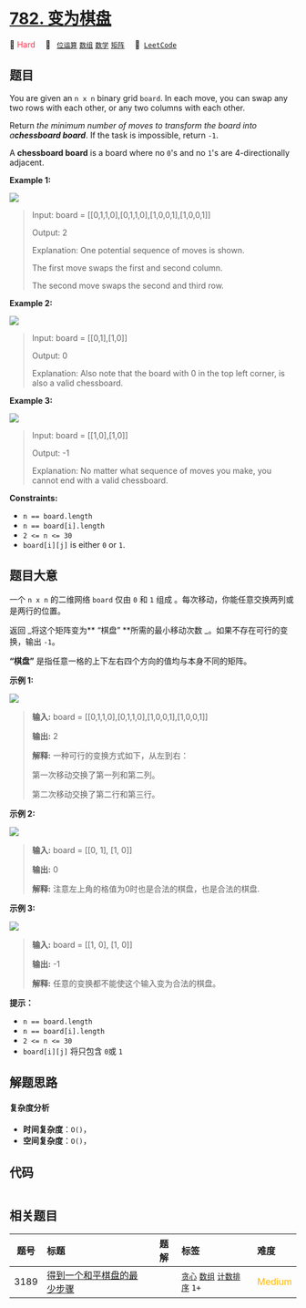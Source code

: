 # [782. 变为棋盘](https://leetcode.com/problems/transform-to-chessboard)

🔴 <font color=#ff334b>Hard</font>&emsp; 🔖&ensp; [`位运算`](/tag/bit-manipulation.md) [`数组`](/tag/array.md) [`数学`](/tag/math.md) [`矩阵`](/tag/matrix.md)&emsp; 🔗&ensp;[`LeetCode`](https://leetcode.com/problems/transform-to-chessboard)

## 题目

You are given an `n x n` binary grid `board`. In each move, you can swap any
two rows with each other, or any two columns with each other.

Return _the minimum number of moves to transform the board into a**chessboard
board**_. If the task is impossible, return `-1`.

A **chessboard board** is a board where no `0`'s and no `1`'s are
4-directionally adjacent.



**Example 1:**

![](https://assets.leetcode.com/uploads/2021/06/29/chessboard1-grid.jpg)

> Input: board = [[0,1,1,0],[0,1,1,0],[1,0,0,1],[1,0,0,1]]
> 
> Output: 2
> 
> Explanation: One potential sequence of moves is shown.
> 
> The first move swaps the first and second column.
> 
> The second move swaps the second and third row.

**Example 2:**

![](https://assets.leetcode.com/uploads/2021/06/29/chessboard2-grid.jpg)

> Input: board = [[0,1],[1,0]]
> 
> Output: 0
> 
> Explanation: Also note that the board with 0 in the top left corner, is also a valid chessboard.

**Example 3:**

![](https://assets.leetcode.com/uploads/2021/06/29/chessboard3-grid.jpg)

> Input: board = [[1,0],[1,0]]
> 
> Output: -1
> 
> Explanation: No matter what sequence of moves you make, you cannot end with a valid chessboard.

**Constraints:**

  * `n == board.length`
  * `n == board[i].length`
  * `2 <= n <= 30`
  * `board[i][j]` is either `0` or `1`.


## 题目大意

一个 `n x n` 的二维网络 `board` 仅由 `0` 和 `1` 组成 。每次移动，你能任意交换两列或是两行的位置。

返回 _将这个矩阵变为**  “棋盘”  **所需的最小移动次数 _。如果不存在可行的变换，输出 `-1`。

**“棋盘”** 是指任意一格的上下左右四个方向的值均与本身不同的矩阵。



**示例 1:**

![](https://assets.leetcode.com/uploads/2021/06/29/chessboard1-grid.jpg)

> 
> 
> 
> 
> 
> **输入:** board = [[0,1,1,0],[0,1,1,0],[1,0,0,1],[1,0,0,1]]
> 
> **输出:** 2
> 
> **解释:** 一种可行的变换方式如下，从左到右：
> 
> 第一次移动交换了第一列和第二列。
> 
> 第二次移动交换了第二行和第三行。
> 
> 

**示例 2:**

![](https://assets.leetcode.com/uploads/2021/06/29/chessboard2-grid.jpg)

> 
> 
> 
> 
> 
> **输入:** board = [[0, 1], [1, 0]]
> 
> **输出:** 0
> 
> **解释:** 注意左上角的格值为0时也是合法的棋盘，也是合法的棋盘.
> 
> 

**示例 3:**

![](https://assets.leetcode.com/uploads/2021/06/29/chessboard3-grid.jpg)

> 
> 
> 
> 
> 
> **输入:** board = [[1, 0], [1, 0]]
> 
> **输出:** -1
> 
> **解释:** 任意的变换都不能使这个输入变为合法的棋盘。
> 
> 



**提示：**

  * `n == board.length`
  * `n == board[i].length`
  * `2 <= n <= 30`
  * `board[i][j]` 将只包含 `0`或 `1`


## 解题思路

#### 复杂度分析

- **时间复杂度**：`O()`，
- **空间复杂度**：`O()`，

## 代码

```javascript

```

## 相关题目

<!-- prettier-ignore -->
| 题号 | 标题 | 题解 | 标签 | 难度 |
| :------: | :------ | :------: | :------ | :------ |
| 3189 | [得到一个和平棋盘的最少步骤](https://leetcode.com/problems/minimum-moves-to-get-a-peaceful-board) |  |  [`贪心`](/tag/greedy.md) [`数组`](/tag/array.md) [`计数排序`](/tag/counting-sort.md) `1+` | <font color=#ffb800>Medium</font> |